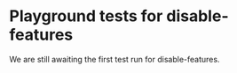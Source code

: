 # Playground tests for disable-features
We are still awaiting the first test run for disable-features.
